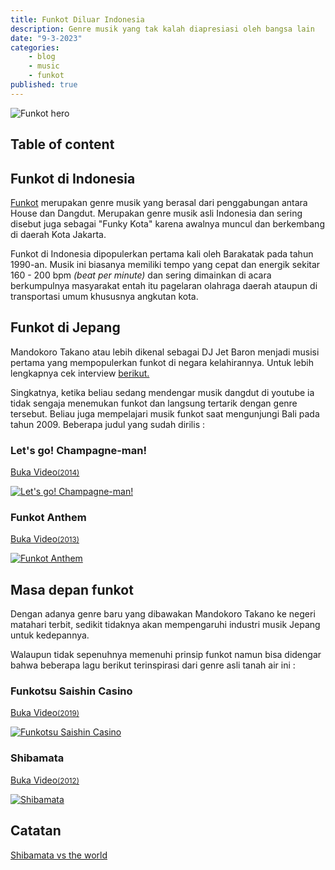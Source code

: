 ```yaml
---
title: Funkot Diluar Indonesia
description: Genre musik yang tak kalah diapresiasi oleh bangsa lain
date: "9-3-2023"
categories:
    - blog
    - music
    - funkot
published: true
---
```


<script lang="ts">
	import { ArrowUpRight } from "lucide-svelte";
</script>

<img src="https://i.ibb.co/h81zp2h/Coverfunkot.jpg" alt="Funkot hero">

## Table of content

## Funkot di Indonesia

[Funkot](https://id.wikipedia.org/wiki/Funkot) merupakan genre musik yang berasal dari penggabungan antara House dan Dangdut. Merupakan genre musik asli Indonesia dan sering disebut juga sebagai "Funky Kota" karena awalnya muncul dan berkembang di daerah Kota Jakarta.

Funkot di Indonesia dipopulerkan pertama kali oleh Barakatak pada tahun 1990-an. Musik ini biasanya memiliki tempo yang cepat dan energik sekitar 160 - 200 bpm _(beat per minute)_ dan sering dimainkan di acara berkumpulnya masyarakat entah itu pagelaran olahraga daerah ataupun di transportasi umum khususnya angkutan kota.

## Funkot di Jepang

Mandokoro Takano atau lebih dikenal sebagai DJ Jet Baron menjadi musisi pertama yang mempopulerkan funkot di negara kelahirannya. Untuk lebih lengkapnya cek interview [berikut.](https://www.whiteboardjournal.com/interview/ideas/discussing-funky-kota-with-dj-jet-baron/)

Singkatnya, ketika beliau sedang mendengar musik dangdut di youtube ia tidak sengaja menemukan funkot dan langsung tertarik dengan genre tersebut. Beliau juga mempelajari musik funkot saat mengunjungi Bali pada tahun 2009. Beberapa judul yang sudah dirilis :

### Let's go! Champagne-man!

<a href="https://youtu.be/zUiIOnuOwkI?si=_KIx0XLNCusRscCY" target="_blank">
    <p class="span">Buka Video<ArrowUpRight size={20} /><small>(2014)</small></p>
    <img src="https://i.ibb.co/tx6p63w/Champagne-man.jpg" alt="Let's go! Champagne-man!" title="Let's go! Champagne-man!" loading="lazy">
</a>

### Funkot Anthem

<a href="https://youtu.be/JGoV1ZYbNtc?si=Jl2zQkOf4myMsIbz" target="_blank">
    <p class="span">Buka Video<ArrowUpRight size={20} /><small>(2013)</small></p>
    <img src="https://i.ibb.co/fH5Tqxd/Anthem.jpg" alt="Funkot Anthem" title="Funkot Anthem" loading="lazy">
</a>

## Masa depan funkot

Dengan adanya genre baru yang dibawakan Mandokoro Takano ke negeri matahari terbit, sedikit tidaknya akan mempengaruhi industri musik Jepang untuk kedepannya.

Walaupun tidak sepenuhnya memenuhi prinsip funkot namun bisa didengar bahwa beberapa lagu berikut terinspirasi dari genre asli tanah air ini :

### Funkotsu Saishin Casino

<a href="https://youtu.be/IzLuGfLqSpE?si=gZs_DeJBt6VXjMRA" target="_blank">
    <p class="span">Buka Video<ArrowUpRight size={20} /><small>(2019)</small></p>
    <img src="https://i.ibb.co/2PFw5M6/Fungkotsu.jpg" alt="Funkotsu Saishin Casino" title="Funkotsu Saishin Casino" loading="lazy">
</a>

### Shibamata

<a href="https://youtu.be/FIw-HUP7XK0?si=7MjeLhJzSdabUtt8" target="_blank">
    <p class="span">Buka Video<ArrowUpRight size={20} /><small>(2012)</small></p>
    <img src="https://i.ibb.co/FxZk5BM/Shibamata.jpg" alt="Shibamata" title="Shibamata" loading="lazy">
</a>

## Catatan

<a href="https://youtube.com/playlist?list=PLxYJVQX4iniEjLAX1uJINMPoFHbR5Jbnn&si=OjdCSZhA-TIkC6VW" target="_blank"><span class="notes">Shibamata vs the world<ArrowUpRight size={20}/></span></a>
